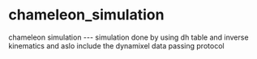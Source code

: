 # chameleon_simulation
chameleon simulation --- simulation done by using dh table and inverse kinematics and aslo include the dynamixel data passing protocol 
